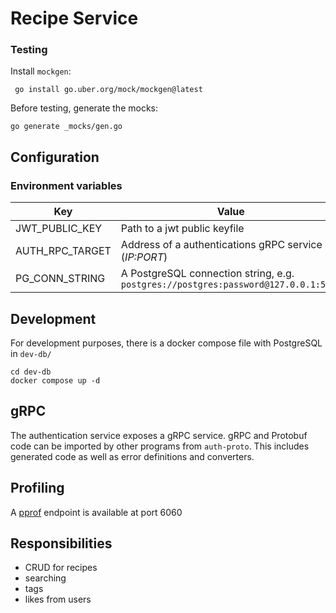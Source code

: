 # Recipe Service

### Testing

Install `mockgen`:
```shell
 go install go.uber.org/mock/mockgen@latest
```

Before testing, generate the mocks:

```shell
go generate _mocks/gen.go
```
## Configuration

### Environment variables

| Key            | Value                                                                              |
|----------------|------------------------------------------------------------------------------------|
| JWT_PUBLIC_KEY | Path to a jwt public keyfile                                                       |
| AUTH_RPC_TARGET| Address of a authentications gRPC service (_IP:PORT_)                              |
| PG_CONN_STRING | A PostgreSQL connection string, e.g. `postgres://postgres:password@127.0.0.1:5432` |

## Development

For development purposes, there is a docker compose file with PostgreSQL in `dev-db/`

```shell
cd dev-db
docker compose up -d
```

## gRPC

The authentication service exposes a gRPC service.
gRPC and Protobuf code can be imported by other programs from `auth-proto`.
This includes generated code as well as error definitions and converters.


## Profiling

A [pprof](https://pkg.go.dev/net/http/pprof@go1.21.6) endpoint is available at port 6060

## Responsibilities

- CRUD for recipes
- searching
- tags
- likes from users
